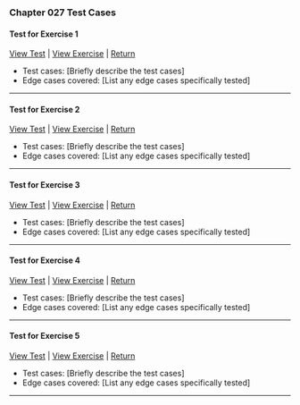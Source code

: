 ﻿### Chapter 027 Test Cases

#### Test for Exercise 1

[View Test](Chapter027Exercise1Test.java) | [View Exercise](../../../main/java/Chapter027/Chapter027Exercise1.java) | [Return](../../../../README.md)

- Test cases: [Briefly describe the test cases]
- Edge cases covered: [List any edge cases specifically tested]

---
#### Test for Exercise 2

[View Test](Chapter027Exercise2Test.java) | [View Exercise](../../../main/java/Chapter027/Chapter027Exercise2.java) | [Return](../../../../README.md)

- Test cases: [Briefly describe the test cases]
- Edge cases covered: [List any edge cases specifically tested]

---
#### Test for Exercise 3

[View Test](Chapter027Exercise3Test.java) | [View Exercise](../../../main/java/Chapter027/Chapter027Exercise3.java) | [Return](../../../../README.md)

- Test cases: [Briefly describe the test cases]
- Edge cases covered: [List any edge cases specifically tested]

---
#### Test for Exercise 4

[View Test](Chapter027Exercise4Test.java) | [View Exercise](../../../main/java/Chapter027/Chapter027Exercise4.java) | [Return](../../../../README.md)

- Test cases: [Briefly describe the test cases]
- Edge cases covered: [List any edge cases specifically tested]

---
#### Test for Exercise 5

[View Test](Chapter027Exercise5Test.java) | [View Exercise](../../../main/java/Chapter027/Chapter027Exercise5.java) | [Return](../../../../README.md)

- Test cases: [Briefly describe the test cases]
- Edge cases covered: [List any edge cases specifically tested]

---
